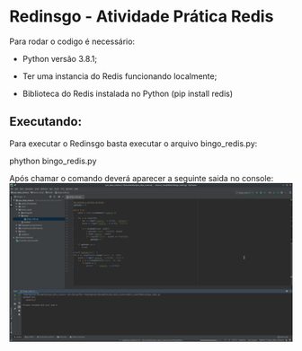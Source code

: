 <h1>Redinsgo - Atividade Prática Redis</h1>

Para rodar o codigo é necessário:

- Python versão 3.8.1;

- Ter uma instancia do Redis funcionando localmente;

- Biblioteca do Redis instalada no Python (pip install redis)

<h2>Executando:</h2>
Para executar o Redinsgo basta executar o arquivo bingo_redis.py:

phython bingo_redis.py

Após chamar o comando deverá aparecer a seguinte saida no console:
![Redinsgo executando](resultado_exercicio.jpg)

